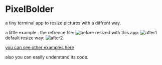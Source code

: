 # PixelBolder

a tiny terminal app to resize pictures with a diffrent way.


a little example :
the refrence file:
![before](https://github.com/saadati944/pixelBolder/raw/master/examples/this%20app/0.png)
resized with this app:
![after1](https://github.com/saadati944/pixelBolder/raw/master/examples/this%20app/0-resized.png)
default resize way:
![after2](https://github.com/saadati944/pixelBolder/raw/master/examples/default%20way/0-resized.png)


[you can see other examples here](https://github.com/saadati944/pixelBolder/tree/master/examples)

also you can easily understand its code.
